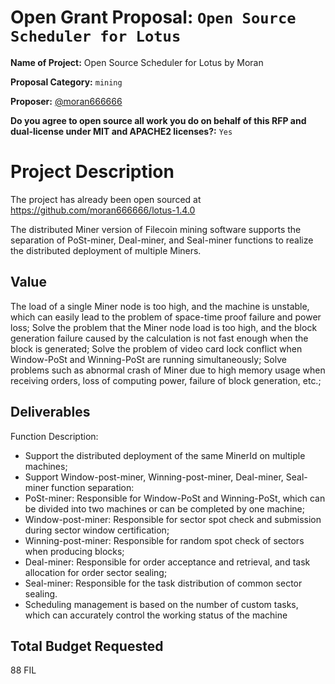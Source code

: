 # Open Grant Proposal: `Open Source Scheduler for Lotus`

**Name of Project:** Open Source Scheduler for Lotus by Moran

**Proposal Category:** `mining`

**Proposer:** [@moran666666](https://github.com/moran666666/)

**Do you agree to open source all work you do on behalf of this RFP and dual-license under MIT and APACHE2 licenses?:** `Yes`

# Project Description

The project has already been open sourced at https://github.com/moran666666/lotus-1.4.0 

The distributed Miner version of Filecoin mining software supports the separation of PoSt-miner, Deal-miner, and Seal-miner functions to realize the distributed deployment of multiple Miners.

## Value
The load of a single Miner node is too high, and the machine is unstable, which can easily lead to the problem of space-time proof failure and power loss;
Solve the problem that the Miner node load is too high, and the block generation failure caused by the calculation is not fast enough when the block is generated;
Solve the problem of video card lock conflict when Window-PoSt and Winning-PoSt are running simultaneously;
Solve problems such as abnormal crash of Miner due to high memory usage when receiving orders, loss of computing power, failure of block generation, etc.;

## Deliverables
Function Description:
- Support the distributed deployment of the same MinerId on multiple machines;
- Support Window-post-miner, Winning-post-miner, Deal-miner, Seal-miner function separation:
- PoSt-miner: Responsible for Window-PoSt and Winning-PoSt, which can be divided into two machines or can be completed by one machine;
- Window-post-miner: Responsible for sector spot check and submission during sector window certification;
- Winning-post-miner: Responsible for random spot check of sectors when producing blocks;
- Deal-miner: Responsible for order acceptance and retrieval, and task allocation for order sector sealing;
- Seal-miner: Responsible for the task distribution of common sector sealing.
- Scheduling management is based on the number of custom tasks, which can accurately control the working status of the machine

## Total Budget Requested
88 FIL
